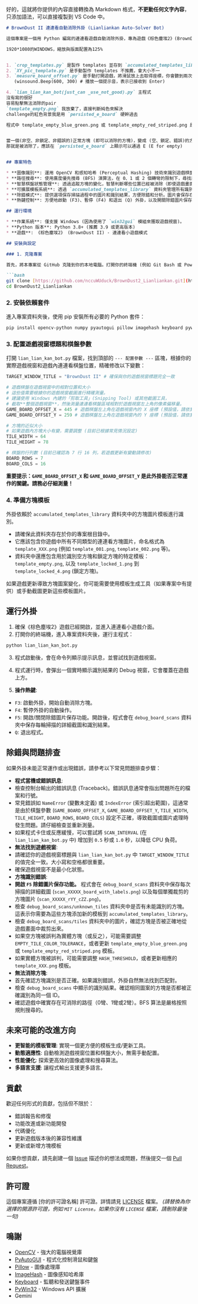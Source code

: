 好的，這就將你提供的內容直接轉換為 Markdown 格式，**不更動任何文字內容**，只添加語法，可以直接複製到 VS Code 中。

````markdown
# BrownDust II 連連看自動消除外掛 (Lianliankan Auto-Solver Bot)

這個專案是一個用 Python 編寫的連連看遊戲自動消除外掛，專為遊戲《棕色塵埃2》(BrownDust II) 中的連連看小遊戲設計。它能夠自動識別棋盤上的方塊，找出可消除的對子，並模擬滑鼠點擊進行消除。

1920*1080的WINDOWS，縮放與版面配置為125%


1. `crop_templates.py` 是製作 templates 並存到 `accumulated_templates_library` 裡面
2. `XY_pic_template.py` 是手動製作 templates 不推薦，會大小不一
3. `measure_board_offset.py` 是手動打開遊戲，將滑鼠放上去取得座標，你會聽到兩次蜂鳴聲
   (winsound.Beep(600, 300) # 播放一個提示音，表示已接收到 Enter)

4. `lian_lian_kan_bot(just_can _use_not_good).py` 主程式
沒有寫的很好
容易點擊無法消除的pair
`template_empty.png` 我放棄了，直接判斷純色來解決
challenge的紅色背景我是用 `persisted_e_board` 硬幹過去

程式中 template_empty_blue_green.png 或 template_empty_red_striped.png 是廢案，我也不打算修


當一個(非空、非鎖定、非錯誤的)正常方塊 (即可以消除的方塊)，變成 (空、鎖定、錯誤)的方塊
那就是被消除了，應該在 `persisted_e_board` 上顯示可以通過 E (E for empty)


## 專案特色

* **圖像識別**: 運用 OpenCV 和感知哈希 (Perceptual Hashing) 技術來識別遊戲棋盤上的方塊類型。支援多種方塊、鎖定方塊和兩種不同的空方塊背景。
* **路徑搜尋**: 使用廣度優先搜尋 (BFS) 演算法，在 0、1 或 2 個轉彎的限制下，尋找兩點之間的可消除路徑。
* **智慧棋盤狀態管理**: 透過追蹤方塊的變化，智慧判斷哪些位置已經被消除（即使遊戲畫面未立即刷新），避免誤點或重複判斷。
* **可擴展模板系統**: 透過 `accumulated_templates_library` 資料夾管理所有識別模板，方便增減或更新遊戲方塊。
* **除錯模式**: 提供選項保存掃描過程中的圖片和識別結果，方便除錯和分析。圖片會保存在 `debug_board_scans` 資料夾中。
* **熱鍵控制**: 方便地啟動 (F3)、暫停 (F4) 和退出 (Q) 外掛，以及開關除錯圖片保存 (F5)。

## 運行環境

* **作業系統**: 僅支援 Windows (因為使用了 `win32gui` 模組來獲取遊戲視窗)。
* **Python 版本**: Python 3.8+ (推薦 3.9 或更高版本)
* **遊戲**: 《棕色塵埃2》 (BrownDust II) - 連連看小遊戲模式

## 安裝與設定

### 1. 克隆專案

首先，將本專案從 GitHub 克隆到你的本地電腦。打開你的終端機 (例如 Git Bash 或 PowerShell)：

```bash
git clone [https://github.com/nccuWUduck/BrownDust2_Lianliankan.git](https://github.com/nccuWUduck/BrownDust2_Lianliankan.git)
cd BrownDust2_Lianliankan
````

### 2\. 安裝依賴套件

進入專案資料夾後，使用 pip 安裝所有必要的 Python 套件：

```bash
pip install opencv-python numpy pyautogui pillow imagehash keyboard pywin32
```

### 3\. 配置遊戲視窗標題和棋盤參數

打開 `lian_lian_kan_bot.py` 檔案，找到頂部的 `--- 配置參數 ---` 區塊，根據你的實際遊戲視窗和遊戲內連連看棋盤位置，精確修改以下變數：

```python
TARGET_WINDOW_TITLE = "BrownDust II" # 確保與你的遊戲視窗標題完全一致

# 遊戲棋盤在遊戲視窗中的相對位置和大小
# 這些值需要根據你的遊戲視窗截圖進行精確測量。
# 建議使用 Windows 內建的「剪取工具」(Snipping Tool) 或其他截圖工具，
# 截取**整個遊戲視窗**，然後測量連連看棋盤區域相對於遊戲視窗左上角的像素偏移量。
GAME_BOARD_OFFSET_X = 445 # 遊戲棋盤左上角在遊戲視窗內的 X 座標 (預設值，請依實際測量調整)
GAME_BOARD_OFFSET_Y = 259 # 遊戲棋盤左上角在遊戲視窗內的 Y 座標 (預設值，請依實際測量調整)

# 方塊的近似大小
# 如果遊戲內方塊大小有變，需要調整 (目前已根據常見情況設定)
TILE_WIDTH = 64
TILE_HEIGHT = 78

# 棋盤的行列數 (目前已確認為 7 行 16 列，若遊戲更新有變動請修改)
BOARD_ROWS = 7
BOARD_COLS = 16
```

**重要提示：`GAME_BOARD_OFFSET_X` 和 `GAME_BOARD_OFFSET_Y` 是此外掛能否正常運作的關鍵。請務必仔細測量！**

### 4\. 準備方塊模板

外掛依賴於 `accumulated_templates_library` 資料夾中的方塊圖片模板進行識別。

  * 請確保此資料夾存在於你的專案根目錄中。
  * 它應該包含你遊戲中所有不同類型的連連看方塊圖片，命名格式為 `template_XXX.png` (例如 `template_001.png`, `template_002.png` 等)。
  * 資料夾中還應包含用於識別空方塊和鎖定方塊的特定模板：`template_empty.png`, 以及 `template_locked_1.png` 到 `template_locked_4.png` (鎖定方塊)。

如果遊戲更新導致方塊圖案變化，你可能需要使用模板生成工具（如果專案中有提供）或手動截圖更新這些模板圖片。

## 運行外掛

1.  確保《棕色塵埃2》遊戲已經開啟，並進入連連看小遊戲介面。
2.  打開你的終端機，進入專案資料夾後，運行主程式：

<!-- end list -->

```bash
python lian_lian_kan_bot.py
```

3.  程式啟動後，會在命令列顯示提示訊息，並嘗試找到遊戲視窗。

4.  程式運行時，會彈出一個實時顯示識別結果的 Debug 視窗，它會覆蓋在遊戲上方。

5.  **操作熱鍵**:

<!-- end list -->

  * `F3`: 啟動外掛，開始自動消除方塊。
  * `F4`: 暫停外掛的自動操作。
  * `F5`: 開啟/關閉除錯圖片保存功能。開啟後，程式會在 `debug_board_scans` 資料夾中保存每輪掃描的詳細截圖和識別結果。
  * `Q`: 退出程式。

## 除錯與問題排查

如果外掛未能正常運作或出現錯誤，請參考以下常見問題排查步驟：

  * **程式當機或錯誤訊息**:
  * 檢查控制台輸出的錯誤訊息 (Traceback)。錯誤訊息通常會指出問題所在的檔案和行號。
  * 常見錯誤如 `NameError` (變數未定義) 或 `IndexError` (索引超出範圍)，這通常是由於棋盤參數 (`GAME_BOARD_OFFSET_X`, `GAME_BOARD_OFFSET_Y`, `TILE_WIDTH`, `TILE_HEIGHT`, `BOARD_ROWS`, `BOARD_COLS`) 設定不正確，導致截圖或圖片處理時發生問題。請仔細檢查並重新測量。
  * 如果程式卡住或反應緩慢，可以嘗試將 `SCAN_INTERVAL` (在 `lian_lian_kan_bot.py` 中) 增加到 `0.5` 秒或 `1.0` 秒，以降低 CPU 負荷。
  * **無法找到遊戲視窗**:
  * 請確認你的遊戲視窗標題與 `lian_lian_kan_bot.py` 中 `TARGET_WINDOW_TITLE` 的值完全一致。大小寫和空格都很重要。
  * 確保遊戲視窗不是最小化狀態。
  * **方塊識別錯誤**:
  * **開啟 `F5` 除錯圖片保存功能。** 程式會在 `debug_board_scans` 資料夾中保存每次掃描的詳細截圖 (`scan_XXXXX_board_with_labels.png`) 以及每個單獨裁剪的方塊圖片 (`scan_XXXXX_rYY_cZZ.png`)。
  * 檢查 `debug_board_scans/unknown_tiles` 資料夾中是否有未能識別的方塊。這表示你需要為這些方塊添加新的模板到 `accumulated_templates_library`。
  * 檢查 `debug_board_scans/tiles` 資料夾中的圖片，確認方塊是否被正確地從遊戲畫面中裁剪出來。
  * 如果空方塊被誤判為實體方塊（或反之），可能需要調整 `EMPTY_TILE_COLOR_TOLERANCE`，或者更新 `template_empty_blue_green.png` 或 `template_empty_red_striped.png` 模板。
  * 如果實體方塊被誤判，可能需要調整 `HASH_THRESHOLD`，或者更新相應的 `template_XXX.png` 模板。
  * **無法消除方塊**:
  * 首先確認方塊識別是否正確。如果識別錯誤，外掛自然無法找到匹配對。
  * 檢查 `debug_board_scans` 中顯示的識別結果。確認相同圖案的方塊是否都被正確識別為同一個 ID。
  * 確認遊戲中確實存在可消除的路徑（0彎、1彎或2彎）。BFS 算法是嚴格按照規則搜尋的。

## 未來可能的改進方向

  * **更智能的模板管理**: 實現一個更方便的模板生成/更新工具。
  * **動態適應性**: 自動檢測遊戲視窗位置和棋盤大小，無需手動配置。
  * **性能優化**: 探索更高效的圖像處理和搜尋算法。
  * **多語言支援**: 讓程式輸出支援更多語言。

## 貢獻

歡迎任何形式的貢獻，包括但不限於：

  * 錯誤報告和修復
  * 功能改進或新功能開發
  * 代碼優化
  * 更新遊戲版本後的兼容性維護
  * 更新或新增方塊模板

如果你想貢獻，請先創建一個 [Issue](https://www.google.com/search?q=https://github.com/%E4%BD%A0%E7%9A%84%E7%94%A8%E6%88%B6%E5%90%8D/%E4%BD%A0%E7%9A%84%E5%80%89%E5%BA%AB%E5%90%8D%E7%A8%B1/issues) 描述你的想法或問題，然後提交一個 [Pull Request](https://www.google.com/search?q=https://github.com/%E4%BD%A0%E7%9A%84%E7%94%A8%E6%88%B6%E5%90%8D/%E4%BD%A0%E7%9A%84%E5%80%89%E5%BA%AB%E5%90%8D%E7%A8%B1/pulls)。

## 許可證

這個專案遵循 [你的許可證名稱] 許可證。詳情請見 [LICENSE](https://www.google.com/search?q=LICENSE) 檔案。
*(請替換為你選擇的開源許可證，例如 `MIT License`。如果你沒有 `LICENSE` 檔案，請刪除最後一句)*

## 鳴謝

  * [OpenCV](https://opencv.org/) - 強大的電腦視覺庫
  * [PyAutoGUI](https://pyautogui.readthedocs.io/en/latest/) - 程式化控制滑鼠和鍵盤
  * [Pillow](https://www.google.com/search?q=https://python-pillow.org/) - 圖像處理庫
  * [ImageHash](https://github.com/JohannesBuchner/imagehash) - 圖像感知哈希庫
  * [Keyboard](https://github.com/boppreh/keyboard) - 監聽和發送鍵盤事件
  * [PyWin32](https://pypi.org/project/pywin32/) - Windows API 擴展
  * Gemini

<!-- end list -->

```
```